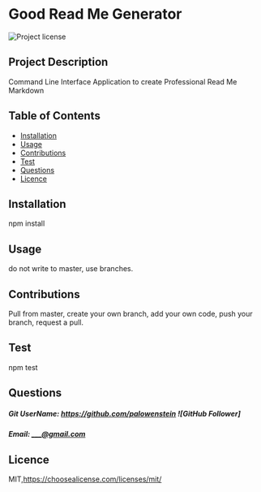 
# Good Read Me Generator
![Project license](https://img.shields.io/badge/license-MIT,https://choosealicense.com/licenses/mit/-brightgreen) 


## Project Description
Command Line Interface Application to create Professional Read Me Markdown


## Table of Contents
* [Installation](#Installation)
* [Usage](#Usage)
* [Contributions](#Contributions)
* [Test](#Test)
* [Questions](#Questions)
* [Licence](#Licence)


## Installation
npm install


## Usage
do not write to master, use branches.


## Contributions
Pull from master, create your own branch, add your own code, push your branch, request a pull.


## Test
npm test


## Questions
##### Git UserName: https://github.com/palowenstein  ![GitHub Follower]

##### Email: ___@gmail.com


## Licence
MIT,https://choosealicense.com/licenses/mit/